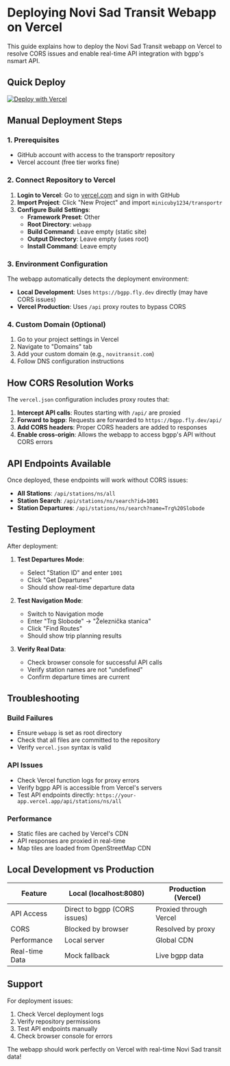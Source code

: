 # Deploying Novi Sad Transit Webapp on Vercel

This guide explains how to deploy the Novi Sad Transit webapp on Vercel to resolve CORS issues and enable real-time API integration with bgpp's nsmart API.

## Quick Deploy

[![Deploy with Vercel](https://vercel.com/button)](https://vercel.com/new/clone?repository-url=https://github.com/minicuby1234/transportr&project-name=novi-sad-transit&repository-name=novi-sad-transit&root-directory=webapp)

## Manual Deployment Steps

### 1. Prerequisites
- GitHub account with access to the transportr repository
- Vercel account (free tier works fine)

### 2. Connect Repository to Vercel

1. **Login to Vercel**: Go to [vercel.com](https://vercel.com) and sign in with GitHub
2. **Import Project**: Click "New Project" and import `minicuby1234/transportr`
3. **Configure Build Settings**:
   - **Framework Preset**: Other
   - **Root Directory**: `webapp`
   - **Build Command**: Leave empty (static site)
   - **Output Directory**: Leave empty (uses root)
   - **Install Command**: Leave empty

### 3. Environment Configuration

The webapp automatically detects the deployment environment:
- **Local Development**: Uses `https://bgpp.fly.dev` directly (may have CORS issues)
- **Vercel Production**: Uses `/api` proxy routes to bypass CORS

### 4. Custom Domain (Optional)

1. Go to your project settings in Vercel
2. Navigate to "Domains" tab
3. Add your custom domain (e.g., `novitransit.com`)
4. Follow DNS configuration instructions

## How CORS Resolution Works

The `vercel.json` configuration includes proxy routes that:

1. **Intercept API calls**: Routes starting with `/api/` are proxied
2. **Forward to bgpp**: Requests are forwarded to `https://bgpp.fly.dev/api/`
3. **Add CORS headers**: Proper CORS headers are added to responses
4. **Enable cross-origin**: Allows the webapp to access bgpp's API without CORS errors

## API Endpoints Available

Once deployed, these endpoints will work without CORS issues:

- **All Stations**: `/api/stations/ns/all`
- **Station Search**: `/api/stations/ns/search?id=1001`
- **Station Departures**: `/api/stations/ns/search?name=Trg%20Slobode`

## Testing Deployment

After deployment:

1. **Test Departures Mode**:
   - Select "Station ID" and enter `1001`
   - Click "Get Departures"
   - Should show real-time departure data

2. **Test Navigation Mode**:
   - Switch to Navigation mode
   - Enter "Trg Slobode" → "Železnička stanica"
   - Click "Find Routes"
   - Should show trip planning results

3. **Verify Real Data**:
   - Check browser console for successful API calls
   - Verify station names are not "undefined"
   - Confirm departure times are current

## Troubleshooting

### Build Failures
- Ensure `webapp` is set as root directory
- Check that all files are committed to the repository
- Verify `vercel.json` syntax is valid

### API Issues
- Check Vercel function logs for proxy errors
- Verify bgpp API is accessible from Vercel's servers
- Test API endpoints directly: `https://your-app.vercel.app/api/stations/ns/all`

### Performance
- Static files are cached by Vercel's CDN
- API responses are proxied in real-time
- Map tiles are loaded from OpenStreetMap CDN

## Local Development vs Production

| Feature | Local (localhost:8080) | Production (Vercel) |
|---------|----------------------|-------------------|
| API Access | Direct to bgpp (CORS issues) | Proxied through Vercel |
| CORS | Blocked by browser | Resolved by proxy |
| Performance | Local server | Global CDN |
| Real-time Data | Mock fallback | Live bgpp data |

## Support

For deployment issues:
1. Check Vercel deployment logs
2. Verify repository permissions
3. Test API endpoints manually
4. Check browser console for errors

The webapp should work perfectly on Vercel with real-time Novi Sad transit data!

